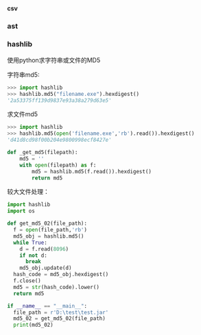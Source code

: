 #### csv







### ast





### hashlib

使用python求字符串或文件的MD5 

字符串md5:

```python
>>> import hashlib
>>> hashlib.md5("filename.exe").hexdigest()
'2a53375ff139d9837e93a38a279d63e5'
```



求文件md5

```python
>>> import hashlib
>>> hashlib.md5(open('filename.exe','rb').read()).hexdigest()
'd41d8cd98f00b204e9800998ecf8427e'

def _get_md5(filepath):
    md5 = ''
    with open(filepath) as f:
        md5 = hashlib.md5(f.read()).hexdigest()
        return md5

```





较大文件处理：

```python
import hashlib
import os

def get_md5_02(file_path):
  f = open(file_path,'rb')  
  md5_obj = hashlib.md5()
  while True:
    d = f.read(8096)
    if not d:
      break
    md5_obj.update(d)
  hash_code = md5_obj.hexdigest()
  f.close()
  md5 = str(hash_code).lower()
  return md5

if __name__ == "__main__":
  file_path = r'D:\test\test.jar'
  md5_02 = get_md5_02(file_path)
  print(md5_02)
```

